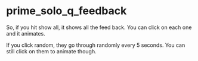 # prime_solo_q_feedback

So, if you hit show all, it shows all the feed back.  You can click on each one and it animates.

If you click random, they go through randomly every 5 seconds.  You can still click on them to animate though.
